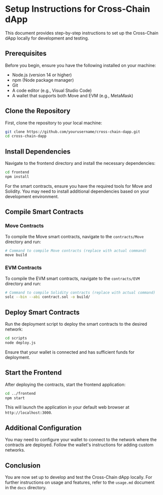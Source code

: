 # Setup Instructions for Cross-Chain dApp

This document provides step-by-step instructions to set up the Cross-Chain dApp locally for development and testing.

## Prerequisites

Before you begin, ensure you have the following installed on your machine:

- Node.js (version 14 or higher)
- npm (Node package manager)
- Git
- A code editor (e.g., Visual Studio Code)
- A wallet that supports both Move and EVM (e.g., MetaMask)

## Clone the Repository

First, clone the repository to your local machine:

```bash
git clone https://github.com/yourusername/cross-chain-dapp.git
cd cross-chain-dapp
```

## Install Dependencies

Navigate to the frontend directory and install the necessary dependencies:

```bash
cd frontend
npm install
```

For the smart contracts, ensure you have the required tools for Move and Solidity. You may need to install additional dependencies based on your development environment.

## Compile Smart Contracts

### Move Contracts

To compile the Move smart contracts, navigate to the `contracts/Move` directory and run:

```bash
# Command to compile Move contracts (replace with actual command)
move build
```

### EVM Contracts

To compile the EVM smart contracts, navigate to the `contracts/EVM` directory and run:

```bash
# Command to compile Solidity contracts (replace with actual command)
solc --bin --abi contract.sol -o build/
```

## Deploy Smart Contracts

Run the deployment script to deploy the smart contracts to the desired network:

```bash
cd scripts
node deploy.js
```

Ensure that your wallet is connected and has sufficient funds for deployment.

## Start the Frontend

After deploying the contracts, start the frontend application:

```bash
cd ../frontend
npm start
```

This will launch the application in your default web browser at `http://localhost:3000`.

## Additional Configuration

You may need to configure your wallet to connect to the network where the contracts are deployed. Follow the wallet's instructions for adding custom networks.

## Conclusion

You are now set up to develop and test the Cross-Chain dApp locally. For further instructions on usage and features, refer to the `usage.md` document in the `docs` directory.